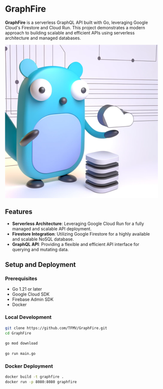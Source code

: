 # GraphFire

**GraphFire** is a serverless GraphQL API built with Go, leveraging Google Cloud's Firestore and Cloud Run. This project demonstrates a modern approach to building scalable and efficient APIs using serverless architecture and managed databases.

![GraphFire](GraphFire.webp)

## Features

- **Serverless Architecture**: Leveraging Google Cloud Run for a fully managed and scalable API deployment.
- **Firestore Integration**: Utilizing Google Firestore for a highly available and scalable NoSQL database.
- **GraphQL API**: Providing a flexible and efficient API interface for querying and mutating data.

## Setup and Deployment

### Prerequisites

- Go 1.21 or later
- Google Cloud SDK
- Firebase Admin SDK
- Docker

### Local Development

```bash
git clone https://github.com/TFMV/GraphFire.git
cd GraphFire

go mod download

go run main.go
```

### Docker Deployment

```bash
docker build -t graphfire .
docker run -p 8080:8080 graphfire
```
